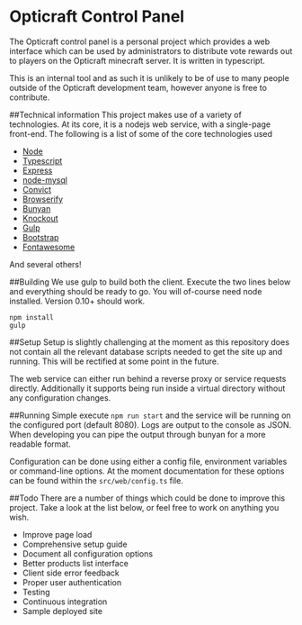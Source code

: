 # Opticraft Control Panel #

The Opticraft control panel is a personal project which provides a web interface which can be used by administrators to distribute vote rewards out to players on the Opticraft minecraft server. It is written in typescript.

This is an internal tool and as such it is unlikely to be of use to many people outside of the Opticraft development team, however anyone is free to contribute.

##Technical information
This project makes use of a variety of technologies. At its core, it is a nodejs web service, with a single-page front-end. The following is a list of some of the core technologies used

- [Node](https://nodejs.org/)
- [Typescript](http://www.typescriptlang.org/)
- [Express](http://expressjs.com/)
- [node-mysql](https://github.com/felixge/node-mysql/)
- [Convict](https://github.com/mozilla/node-convict)
- [Browserify](http://browserify.org/)
- [Bunyan](https://github.com/trentm/node-bunyan)
- [Knockout](http://knockoutjs.com/)
- [Gulp](http://gulpjs.com/)
- [Bootstrap](http://getbootstrap.com/)
- [Fontawesome](https://fortawesome.github.io/Font-Awesome/)

And several others!

##Building
We use gulp to build both the client. Execute the two lines below and everything should be ready to go. You will of-course need node installed. Version 0.10+ should work.

```
npm install
gulp
```

##Setup
Setup is slightly challenging at the moment as this repository does not contain all the relevant database scripts needed to get the site up and running. This will be rectified at some point in the future.

The web service can either run behind a reverse proxy or service requests directly. Additionally it supports being run inside a virtual directory without any configuration changes.

##Running
Simple execute `npm run start` and the service will be running on the configured port (default 8080). Logs are output to the console as JSON. When developing you can pipe the output through bunyan for a more readable format.

Configuration can be done using either a config file, environment variables or command-line options. At the moment documentation for these options can be found within the `src/web/config.ts` file.

##Todo
There are a number of things which could be done to improve this project. Take a look at the list below, or feel free to work on anything you wish.

- Improve page load
- Comprehensive setup guide
- Document all configuration options
- Better products list interface
- Client side error feedback
- Proper user authentication
- Testing
- Continuous integration
- Sample deployed site
